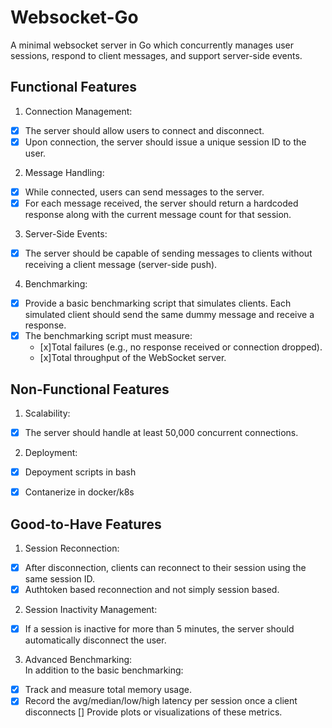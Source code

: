 # Websocket-Go
A minimal websocket server in Go which concurrently manages user sessions, respond to client messages,
and support server-side events.

## Functional Features
1. Connection Management: <br>
- [x] The server should allow users to connect and disconnect.
- [x] Upon connection, the server should issue a unique session ID to the user. 
2. Message Handling: <br>
- [x] While connected, users can send messages to the server.
- [x] For each message received, the server should return a hardcoded response
along with the current message count for that session.
3. Server-Side Events: <br>
- [x] The server should be capable of sending messages to clients without receiving a
client message (server-side push).
4. Benchmarking: <br>
- [x] Provide a basic benchmarking script that simulates clients. Each simulated client
should send the same dummy message and receive a response.
- [x] The benchmarking script must measure:
    - [x]Total failures (e.g., no response received or connection dropped).
    - [x]Total throughput of the WebSocket server.

## Non-Functional Features
1. Scalability: <br>
- [x] The server should handle at least 50,000 concurrent connections.
2. Deployment: <br>
- [x] Depoyment scripts in bash
- [x] Contanerize in docker/k8s


## Good-to-Have Features
1. Session Reconnection: <br>
- [x] After disconnection, clients can reconnect to their session using the same session ID.
- [x] Authtoken based reconnection and not simply session based.
2. Session Inactivity Management: <br>
- [x] If a session is inactive for more than 5 minutes, the server should automatically
disconnect the user.
3. Advanced Benchmarking: <br>
In addition to the basic benchmarking:
- [x] Track and measure total memory usage.
- [x] Record the avg/median/low/high latency per session once a client
disconnects
[] Provide plots or visualizations of these metrics.